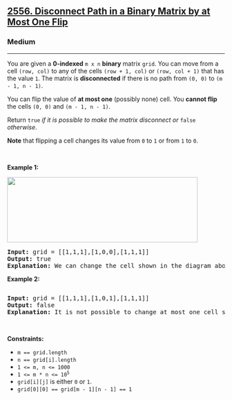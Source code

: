 <h2><a href="https://leetcode.com/problems/disconnect-path-in-a-binary-matrix-by-at-most-one-flip/">2556. Disconnect Path in a Binary Matrix by at Most One Flip</a></h2><h3>Medium</h3><hr><div><p>You are given a <strong>0-indexed</strong> <code>m x n</code> <strong>binary</strong> matrix <code>grid</code>. You can move from a cell <code>(row, col)</code> to any of the cells <code>(row + 1, col)</code> or <code>(row, col + 1)</code> that has the value <code>1</code>.&nbsp;The matrix is <strong>disconnected</strong> if there is no path from <code>(0, 0)</code> to <code>(m - 1, n - 1)</code>.</p>

<p>You can flip the value of <strong>at most one</strong> (possibly none) cell. You <strong>cannot flip</strong> the cells <code>(0, 0)</code> and <code>(m - 1, n - 1)</code>.</p>

<p>Return <code>true</code> <em>if it is possible to make the matrix disconnect or </em><code>false</code><em> otherwise</em>.</p>

<p><strong>Note</strong> that flipping a cell changes its value from <code>0</code> to <code>1</code> or from <code>1</code> to <code>0</code>.</p>

<p tqtj37cn5="" g1uz9dfp9="">&nbsp;</p>
<p><strong class="example">Example 1:</strong></p>
<img alt="" src="https://assets.leetcode.com/uploads/2022/12/07/yetgrid2drawio.png" style="width: 441px; height: 151px;">
<pre><strong>Input:</strong> grid = [[1,1,1],[1,0,0],[1,1,1]]
<strong>Output:</strong> true
<strong>Explanation:</strong> We can change the cell shown in the diagram above. There is no path from (0, 0) to (2, 2) in the resulting grid.
</pre>

<p><strong class="example">Example 2:</strong></p>
<img alt="" src="https://assets.leetcode.com/uploads/2022/12/07/yetgrid3drawio.png">
<pre><strong>Input:</strong> grid = [[1,1,1],[1,0,1],[1,1,1]]
<strong>Output:</strong> false
<strong>Explanation:</strong> It is not possible to change at most one cell such that there is not path from (0, 0) to (2, 2).
</pre>

<p tqtj37cn5="" g1uz9dfp9="">&nbsp;</p>
<p><strong>Constraints:</strong></p>

<ul>
	<li><code>m == grid.length</code></li>
	<li><code>n == grid[i].length</code></li>
	<li><code>1 &lt;= m, n &lt;= 1000</code></li>
	<li><code>1 &lt;= m * n &lt;= 10<sup>5</sup></code></li>
	<li><code>grid[i][j]</code> is either <code>0</code> or <code>1</code>.</li>
	<li><code>grid[0][0] == grid[m - 1][n - 1] == 1</code></li>
</ul>
</div>